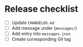 # Release checklist

- [ ] Update `CHANGELOG.md`
- [ ] Add message under (`messages/`)
- [ ] Add entry into `messages.json`
- [ ] Create corresponding Git tag
